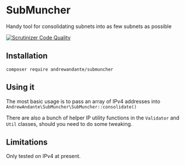 # SubMuncher

Handy tool for consolidating subnets into as few subnets as possible

[![Scrutinizer Code Quality](https://scrutinizer-ci.com/g/andrewandante/submuncher/badges/quality-score.png?b=master)](https://scrutinizer-ci.com/g/andrewandante/submuncher/?branch=master)

## Installation

`composer require andrewandante/submuncher`

## Using it

The most basic usage is to pass an array of IPv4 addresses into `AndrewAndante\SubMuncher\SubMuncher::consolidate()`

There are also a bunch of helper IP utility functions in the `Validator` and `Util` classes, should you need to do some tweaking.

## Limitations

Only tested on IPv4 at present.